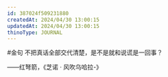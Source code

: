 ```yaml
---
id: 387024f509231880
createdAt: 2024/04/30 13:00:15
updatedAt: 2024/04/30 13:00:15
thinoType: JOURNAL
---
```

#金句 不把真话全部交代清楚，是不是就和说谎是一回事？

——红弩箭，《芝诺 · 风吹乌哈拉-》
